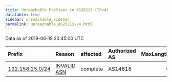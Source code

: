 ```yaml
---
title: Unreachable Prefixes in AS26213 (IPv4)
datatable: true
sidebar: unreachable_sidebar
permalink: unreachable_AS26213-v4.html
---
```


Data as of 2019-06-19 20:45:00 UTC


<div class="datatable-begin"></div>

| Prefix                                                   | Reason                                                                                                 | affected   | Authorized AS   |   MaxLength | Anchor                           |   unreachable /24s |
|:---------------------------------------------------------|:-------------------------------------------------------------------------------------------------------|:-----------|:----------------|------------:|:---------------------------------|-------------------:|
| [192.158.25.0/24](https://stat.ripe.net/192.158.25.0/24) | [INVALID ASN](https://rpki-validator.ripe.net/announcement-preview?asn=AS26213&prefix=192.158.25.0/24) | complete   | AS14618         |           0 | [ARIN](unreachable_ARIN-v4.html) |                  1 |

<div class="datatable-end"></div>